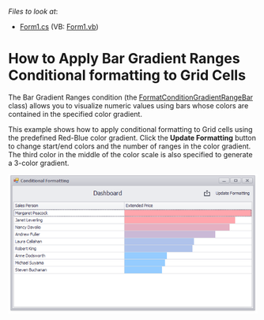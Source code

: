 <!-- default file list -->
*Files to look at*:

* [Form1.cs](./CS/Dashboard_ConditionalFormatting_Grid/Form1.cs) (VB: [Form1.vb](./VB/Dashboard_ConditionalFormatting_Grid/Form1.vb))
<!-- default file list end -->
# How to Apply Bar Gradient Ranges Conditional formatting to Grid Cells


The Bar Gradient Ranges condition (the [FormatConditionGradientRangeBar](https://docs.devexpress.com/Dashboard/DevExpress.DashboardCommon.FormatConditionGradientRangeBar) class) allows you to visualize numeric values using bars whose colors are contained in the specified color gradient.

This example shows how to apply conditional formatting to Grid cells using the predefined Red-Blue color gradient. Click the **Update Formatting** button to change start/end colors and the number of ranges in the color gradient. The third color in the middle of the color scale is also specified to generate a 3-color gradient.</p>

![screenshot](/images/screenshot.png)
